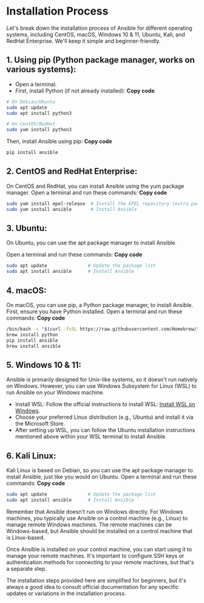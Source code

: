 # Installation Process
Let's break down the installation process of Ansible for different operating systems, including CentOS, macOS, Windows 10 & 11, Ubuntu, Kali, and RedHat Enterprise. We'll keep it simple and beginner-friendly.

## 1. Using pip (Python package manager, works on various systems):
- Open a terminal.
- First, install Python (if not already installed): **Copy code**
```bash
# On Debian/Ubuntu
sudo apt update
sudo apt install python3

# On CentOS/RedHat
sudo yum install python3
```
Then, install Ansible using pip: **Copy code**
```bash
pip install ansible
```
## 2. CentOS and RedHat Enterprise:
On CentOS and RedHat, you can install Ansible using the yum package manager.
Open a terminal and run these commands:
**Copy code**
```bash
sudo yum install epel-release  # Install the EPEL repository (extra packages)
sudo yum install ansible       # Install Ansible
```
## 3. Ubuntu:
On Ubuntu, you can use the apt package manager to install Ansible.

Open a terminal and run these commands:
**Copy code**
```bash
sudo apt update               # Update the package list
sudo apt install ansible      # Install Ansible
```

## 4. macOS:
On macOS, you can use pip, a Python package manager, to install Ansible. First, ensure you have Python installed.
Open a terminal and run these commands:
**Copy code**
```bash
/bin/bash -c "$(curl -fsSL https://raw.githubusercontent.com/Homebrew/install/HEAD/install.sh)"    # Install Homebrew (if not already installed)
brew install python                                                                                # Install Python (if not already installed)
pip install ansible                                                                                # Install Ansible using pip
brew install ansible                                                                               # Install Ansible using Homebrew
```

## 5. Windows 10 & 11:
Ansible is primarily designed for Unix-like systems, so it doesn't run natively on Windows. However, you can use Windows Subsystem for Linux (WSL) to run Ansible on your Windows machine.
- Install WSL: Follow the official instructions to install WSL: [Install WSL on Windows](https://learn.microsoft.com/en-us/windows/wsl/install).
- Choose your preferred Linux distribution (e.g., Ubuntu) and install it via the Microsoft Store.
- After setting up WSL, you can follow the Ubuntu installation instructions mentioned above within your WSL terminal to install Ansible.

## 6. Kali Linux:
Kali Linux is based on Debian, so you can use the apt package manager to install Ansible, just like you would on Ubuntu.
Open a terminal and run these commands:
**Copy code**
```bash
sudo apt update               # Update the package list
sudo apt install ansible      # Install Ansible
```
Remember that Ansible doesn't run on Windows directly. For Windows machines, you typically use Ansible on a control machine (e.g., Linux) to manage remote Windows machines. The remote machines can be Windows-based, but Ansible should be installed on a control machine that is Linux-based.

Once Ansible is installed on your control machine, you can start using it to manage your remote machines. It's important to configure SSH keys or authentication methods for connecting to your remote machines, but that's a separate step.

The installation steps provided here are simplified for beginners, but it's always a good idea to consult official documentation for any specific updates or variations in the installation process.
